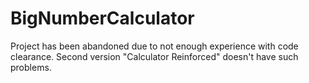 # BigNumberCalculator
 Project has been abandoned due to not enough experience with code clearance. Second version "Calculator Reinforced" doesn't have such problems.
